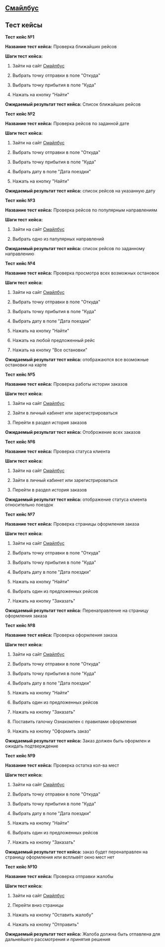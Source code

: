 ## **[Смайлбус](https://618.by/)**

## **Тест кейсы**

**Тест** **кейс №1**

**Название тест** **кейса:** Проверка ближайших рейсов

**Шаги тест** **кейса:**

1. Зайти на сайт [Смайлбус](https://618.by/)

2. Выбрать точку отправки в поле "Откуда"

3. Выбрать точку прибытия в поле "Куда"

4. Нажать на кнопку "Найти"

**Ожидаемый результат тест кейса:**  Список ближайших рейсов



**Тест** **кейс №2**

**Название тест** **кейса:** Проверка рейсов по заданной дате

**Шаги тест** **кейса:**

1. Зайти на сайт [Смайлбус](https://618.by/)

2. Выбрать точку отправки в поле "Откуда"

3. Выбрать точку прибытия в поле "Куда"

4. Выбрать дату в поле "Дата поездки"

5. Нажать на кнопку "Найти"

**Ожидаемый результат тест кейса:** список рейсов на указанную дату



**Тест** **кейс №3**

**Название тест** **кейса:** Проверка рейсов по популярным направлениям

**Шаги тест** **кейса:**

1. Зайти на сайт [Смайлбус](https://618.by/)

2. Выбрать одно из папулярных направлений

**Ожидаемый результат тест кейса:** список рейсов по заданному направлению



**Тест** **кейс №4**

**Название тест** **кейса:** Проверка просмотра всех возможных остановок

**Шаги тест** **кейса:**

1. Зайти на сайт [Смайлбус](https://618.by/)

2. Выбрать точку отправки в поле "Откуда"

3. Выбрать точку прибытия в поле "Куда"

4. Выбрать дату в поле "Дата поездки"

5. Нажать на кнопку "Найти"

6. Нажать на любой предложенный рейс

7. Нажать на кнопку "Все остановки"


**Ожидаемый результат тест кейса:** отображаются все возможные остановки на карте



**Тест** **кейс №5**

**Название тест** **кейса:** Проверка работы истории заказов

**Шаги тест** **кейса:**

1. Зайти на сайт [Смайлбус](https://618.by/)

2. Зайти в личный кабинет или зарегистрироваться 

3. Перейти в раздел история заказов

**Ожидаемый результат тест кейса:** Отоброжение всех заказов



**Тест** **кейс №6**

**Название тест** **кейса:** Проверка статуса клиента

**Шаги тест** **кейса:**

1. Зайти на сайт [Смайлбус](https://618.by/)

2. Зайти в личный кабинет или зарегистрироваться 

3. Перейти в раздел история заказов

**Ожидаемый результат тест кейса:** отображение статуса клиента относительно поездок



**Тест** **кейс №7**

**Название тест** **кейса:** Проверка страницы оформления заказа

**Шаги тест** **кейса:**

1. Зайти на сайт [Смайлбус](https://618.by/)

2. Выбрать точку отправки в поле "Откуда"

3. Выбрать точку прибытия в поле "Куда"

4. Выбрать дату в поле "Дата поездки"

5. Нажать на кнопку "Найти"

6. Выбрать один из предложенных рейсов

7. Нажать на кнопку "Заказать"

**Ожидаемый результат тест кейса:** Перенаправление на страницу оформления заказа 



**Тест** **кейс №8**

**Название тест** **кейса:** Проверка оформления заказа

**Шаги тест** **кейса:**

1. Зайти на сайт [Смайлбус](https://618.by/)

2. Выбрать точку отправки в поле "Откуда"

3. Выбрать точку прибытия в поле "Куда"

4. Выбрать дату в поле "Дата поездки"

5. Нажать на кнопку "Найти"

6. Выбрать один из предложенных рейсов

7. Нажать на кнопку "Заказать"

8. Поставить галочку Ознакомлен с правилами оформления

9. Нажать на кнопку "Оформить заказ"

**Ожидаемый результат тест кейса:** Заказ должен быть оформлен и ожидать подтверждение 



**Тест** **кейс №9**

**Название тест** **кейса:** Проверка остатка кол-ва мест 

**Шаги тест кейса:**

1. Зайти на сайт [Смайлбус](https://618.by/)

2. Выбрать точку отправки в поле "Откуда"

3. Выбрать точку прибытия в поле "Куда"

4. Выбрать дату в поле "Дата поездки"

5. Нажать на кнопку "Найти"

6. Выбрать один из предложенных рейсов

7. Нажать на кнопку "Заказать"

**Ожидаемый результат тест кейса:** заказ будет перенаправлен на страницу оформления или всплывёт окно мест нет



**Тест** **кейс №10**

**Название тест** **кейса:** Проверка отправки жалобы

**Шаги тест кейса:**

1. Зайти на сайт [Смайлбус](https://618.by/)

2. Перейти вниз страницы

3. Нажать на кнопку "Оставить жалобу"

4. Нажать на кнопку "Отправить"

**Ожидаемый результат тест кейса:** Жалоба должна быть отпавлена для дальнейшего рассмотрения и принятия решения

